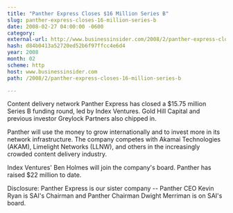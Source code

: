 ```yaml
---
title: "Panther Express Closes $16 Million Series B"
slug: panther-express-closes-16-million-series-b
date: 2008-02-27 04:00:00 -0600
category: 
external-url: http://www.businessinsider.com/2008/2/panther-express-closes-16-million-series-b
hash: d84b0413a52720ed52b6f97ffcc4e6d4
year: 2008
month: 02
scheme: http
host: www.businessinsider.com
path: /2008/2/panther-express-closes-16-million-series-b

---
```


Content delivery network Panther Express has closed a $15.75 million Series B funding round, led by Index Ventures. Gold Hill Capital and previous investor Greylock Partners also chipped in.

Panther will use the money to grow internationally and to invest more in its network infrastructure. The company competes with Akamai Technologies (AKAM), Limelight Networks (LLNW), and others in the increasingly crowded content delivery industry.

Index Ventures' Ben Holmes will join the company's board. Panther has raised $22 million to date.

Disclosure: Panther Express is our sister company -- Panther CEO Kevin Ryan is SAI's Chairman and Panther Chairman Dwight Merriman is on SAI's board.
